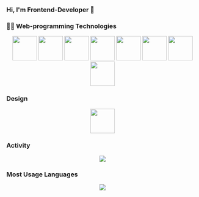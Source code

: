 ### Hi, I'm Frontend-Developer 👋
### :technologist: Web-programming Technologies <br>
<p align="center">
 <img src="https://cdn.simpleicons.org/html5/E34F26" height="64" width="64"/> 
 <img src="https://cdn.simpleicons.org/css3/1572B6" height="64" width="64"/> 
 <img src="https://cdn.simpleicons.org/git/F05032" height="64" width="64"/> 
 
 <img src="https://cdn.simpleicons.org/javascript/F7DF1E" height="64" width="64" />
 <img src="https://cdn.simpleicons.org/nodedotjs/339933" height="64" width="64" />
 <img src="https://cdn.simpleicons.org/typescript/3178C6" height="64" width="64"/> 
 <img src="https://cdn.simpleicons.org/react/61DAFB" height="64" width="64"/> 
 <img src="https://cdn.simpleicons.org/tailwindcss/06B6D4" height="64" width="64"/> 
</p>

### Design <br>
<p align="center">
 <img src="https://cdn.simpleicons.org/figma/F24E1E" height="64" width="64"/>
</p>

### Activity <br>
<p align="center">
 <picture>
 <source 
   srcset="https://github-readme-stats.vercel.app/api?username=Octavian-imp&show_icons=true&theme=dark&text_color=ffffff&icon_color=00FFFF&hide_title=true&hide_border=true&include_all_commits=true"
   media="(prefers-color-scheme: dark)"
 />
 <source
   srcset="https://github-readme-stats.vercel.app/api?username=Octavian-imp&show_icons=true&text_color=000000&icon_color=00FFFF&hide_title=true&hide_border=true&include_all_commits=true"
   media="(prefers-color-scheme: light), (prefers-color-scheme: no-preference)"
 />
 <img src="https://github-readme-stats.vercel.app/api?username=Octavian-imp&show_icons=true&text_colorffffffF&icon_color=00FFFF&hide_title=true&hide_border=true&include_all_commits=true" />
 </picture>
</p>

### Most Usage Languages <br>
<p align="center">
 <picture>
 <source 
   srcset="https://github-readme-stats.vercel.app/api/top-langs/?username=Octavian-imp&show_icons=true&theme=dark&text_color=ffffff&icon_color=00FFFF&hide_title=true&hide_border=true&include_all_commits=true&layout=compact"
   media="(prefers-color-scheme: dark)"
 />
 <source
   srcset="https://github-readme-stats.vercel.app/api/top-langs/?username=Octavian-imp&show_icons=true&text_color=000000&icon_color=00FFFF&hide_title=true&hide_border=true&include_all_commits=true&layout=compact"
   media="(prefers-color-scheme: light), (prefers-color-scheme: no-preference)"
 />
 <img src="https://github-readme-stats.vercel.app/api/top-langs/?username=Octavian-imp&show_icons=true&text_colorffffffF&icon_color=00FFFF&hide_title=true&hide_border=true&include_all_commits=true&layout=compact" />
 </picture>
</p>
